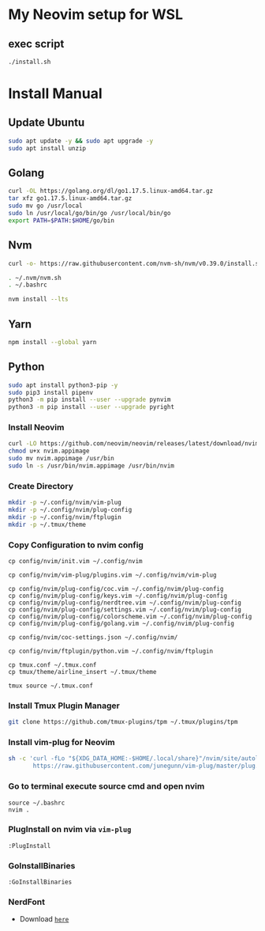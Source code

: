 # My Neovim setup for WSL
## exec script
```bash
./install.sh
```
# Install Manual
## Update Ubuntu
```bash
sudo apt update -y && sudo apt upgrade -y
sudo apt install unzip
```
## Golang
```bash
curl -OL https://golang.org/dl/go1.17.5.linux-amd64.tar.gz
tar xfz go1.17.5.linux-amd64.tar.gz
sudo mv go /usr/local
sudo ln /usr/local/go/bin/go /usr/local/bin/go
export PATH=$PATH:$HOME/go/bin
```
## Nvm
```bash
curl -o- https://raw.githubusercontent.com/nvm-sh/nvm/v0.39.0/install.sh | bash

. ~/.nvm/nvm.sh
. ~/.bashrc

nvm install --lts
```
## Yarn
```bash
npm install --global yarn
```
## Python
```bash
sudo apt install python3-pip -y
sudo pip3 install pipenv
python3 -m pip install --user --upgrade pynvim
python3 -m pip install --user --upgrade pyright
```
### Install Neovim
```bash
curl -LO https://github.com/neovim/neovim/releases/latest/download/nvim.appimage
chmod u+x nvim.appimage
sudo mv nvim.appimage /usr/bin
sudo ln -s /usr/bin/nvim.appimage /usr/bin/nvim
```
### Create Directory
```bash
mkdir -p ~/.config/nvim/vim-plug
mkdir -p ~/.config/nvim/plug-config
mkdir -p ~/.config/nvim/ftplugin
mkdir -p ~/.tmux/theme
```
### Copy Configuration to nvim config
```shell
cp config/nvim/init.vim ~/.config/nvim

cp config/nvim/vim-plug/plugins.vim ~/.config/nvim/vim-plug

cp config/nvim/plug-config/coc.vim ~/.config/nvim/plug-config
cp config/nvim/plug-config/keys.vim ~/.config/nvim/plug-config
cp config/nvim/plug-config/nerdtree.vim ~/.config/nvim/plug-config
cp config/nvim/plug-config/settings.vim ~/.config/nvim/plug-config
cp config/nvim/plug-config/colorscheme.vim ~/.config/nvim/plug-config
cp config/nvim/plug-config/golang.vim ~/.config/nvim/plug-config

cp config/nvim/coc-settings.json ~/.config/nvim/

cp config/nvim/ftplugin/python.vim ~/.config/nvim/ftplugin

cp tmux.conf ~/.tmux.conf
cp tmux/theme/airline_insert ~/.tmux/theme

tmux source ~/.tmux.conf
```
### Install Tmux Plugin Manager
```bash
git clone https://github.com/tmux-plugins/tpm ~/.tmux/plugins/tpm
```
### Install vim-plug for Neovim
```bash
sh -c 'curl -fLo "${XDG_DATA_HOME:-$HOME/.local/share}"/nvim/site/autoload/plug.vim --create-dirs \
       https://raw.githubusercontent.com/junegunn/vim-plug/master/plug.vim'
```
### Go to terminal execute source cmd and open nvim
```shell
source ~/.bashrc
nvim .
```
### PlugInstall on nvim  via `vim-plug`
```vim
:PlugInstall
```
### GoInstallBinaries
```vim
:GoInstallBinaries
```
### NerdFont 
* Download [`here`](https://www.nerdfonts.com/font-downloads)
